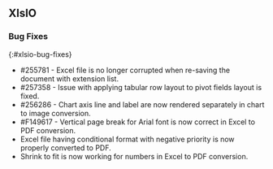 ## XlsIO

### Bug Fixes
{:#xlsio-bug-fixes}

* \#255781 - Excel file is no longer corrupted when re-saving the document with extension list.
* \#257358 - Issue with applying tabular row layout to pivot fields layout is fixed.
* \#256286 - Chart axis line and label are now rendered separately in chart to image conversion.
* \#F149617 - Vertical page break for Arial font is now correct in Excel to PDF conversion. 
* Excel file having conditional format with negative priority is now properly converted to PDF.
* Shrink to fit is now working for numbers in Excel to PDF conversion.